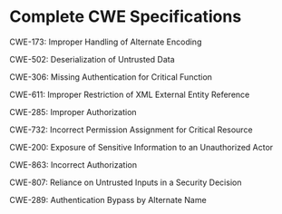 

# Complete CWE Specifications

CWE-173: Improper Handling of Alternate Encoding

CWE-502: Deserialization of Untrusted Data

CWE-306: Missing Authentication for Critical Function

CWE-611: Improper Restriction of XML External Entity Reference

CWE-285: Improper Authorization

CWE-732: Incorrect Permission Assignment for Critical Resource

CWE-200: Exposure of Sensitive Information to an Unauthorized Actor

CWE-863: Incorrect Authorization

CWE-807: Reliance on Untrusted Inputs in a Security Decision

CWE-289: Authentication Bypass by Alternate Name
